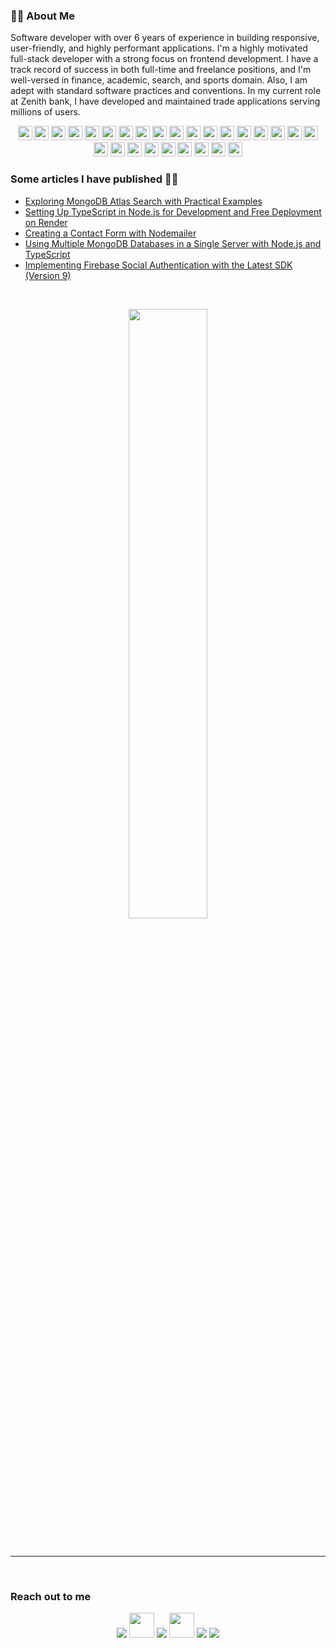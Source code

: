 <!--  

<a href="#"><img width="100%" height="auto" src="https://i.imgur.com/iXuL1HG.png"
height="175px"/></a>

<h4 align="center">Hi <img src="https://raw.githubusercontent.com/MartinHeinz/MartinHeinz/master/wave.gif" width="30px"> I am Chukwuemeka.</h4>

-->
### 🙋‍♂️ About Me
Software developer with over 6 years of experience in building responsive, user-friendly, and highly performant applications. I'm a highly motivated full-stack developer with a strong focus on frontend development. I have a track record of success in both full-time and freelance positions, and I'm well-versed in finance, academic, search, and sports domain. Also, I am adept with standard software practices and conventions. In my current role at Zenith bank, I have developed and maintained trade applications serving millions of users. 


<!-- ## 🚀 Languages and Tools:-->
<p align="center">
  <img width="23px" src="https://skillicons.dev/icons?i=ts" />
  <img width="23px" src="https://skillicons.dev/icons?i=nextjs" />
  <img width="23px" src="https://skillicons.dev/icons?i=vercel" />
  <img width="23px" src="https://skillicons.dev/icons?i=vscode" />
  <img width="23px" src="https://skillicons.dev/icons?i=git" />
  <img width="23px" src="https://skillicons.dev/icons?i=github" />
  <img width="23px" src="https://skillicons.dev/icons?i=mongodb" />
  <img width="23px" src="https://skillicons.dev/icons?i=npm" />
  <img width="23px" src="https://skillicons.dev/icons?i=pnpm" />
  <img width="23px" src="https://skillicons.dev/icons?i=angular" />
  <img width="23px" src="https://skillicons.dev/icons?i=express" />
  <img width="23px" src="https://skillicons.dev/icons?i=nodejs" />
  <img width="23px" src="https://skillicons.dev/icons?i=postman" />
  <img width="23px" src="https://skillicons.dev/icons?i=redux" />
  <img width="23px" src="https://skillicons.dev/icons?i=tailwind" />
  <img width="23px" src="https://skillicons.dev/icons?i=figma" />
  <img width="23px" src="https://skillicons.dev/icons?i=firebase" />
  <img width="23px" src="https://skillicons.dev/icons?i=postgres" />
  <img width="23px" src="https://raw.githubusercontent.com/marwin1991/profile-technology-icons/refs/heads/main/icons/rest.png" />
  <img width="23px" src="https://raw.githubusercontent.com/marwin1991/profile-technology-icons/refs/heads/main/icons/playwright.png" />
  <img width="23px" src="https://raw.githubusercontent.com/marwin1991/profile-technology-icons/refs/heads/main/icons/react.png" />
  <img width="23px" src="https://raw.githubusercontent.com/marwin1991/profile-technology-icons/refs/heads/main/icons/shadcn_ui.png" />
  <img width="23px" src="https://raw.githubusercontent.com/marwin1991/profile-technology-icons/refs/heads/main/icons/material_ui.png" />
  <img width="23px" src="https://raw.githubusercontent.com/marwin1991/profile-technology-icons/refs/heads/main/icons/ant_design.png" />
  <img width="23px" src="https://raw.githubusercontent.com/marwin1991/profile-technology-icons/refs/heads/main/icons/sass.png" />
  <img width="23px" src="https://skillicons.dev/icons?i=bash" />
  <img width="23px" src="https://skillicons.dev/icons?i=elasticsearch" />
</p>



### Some articles I have published 👨‍💻
- [Exploring MongoDB Atlas Search with Practical Examples](https://chukwu3meka.medium.com/a-practical-example-using-mongodb-atlas-search-144ab2d4ed78)
- [Setting Up TypeScript in Node.js for Development and Free Deployment on Render](https://chukwu3meka.medium.com/setup-typescript-in-nodejs-for-development-and-free-deployment-to-render-74e804de6691)
- [Creating a Contact Form with Nodemailer](https://chukwu3meka.medium.com/contact-form-with-nodemailer-3bf217db9df8)
- [Using Multiple MongoDB Databases in a Single Server with Node.js and TypeScript](https://chukwu3meka.medium.com/using-multiple-mongodb-databases-in-a-single-server-with-nodejs-and-typescript-f447e4628a80)
- [Implementing Firebase Social Authentication with the Latest SDK (Version 9)](https://chukwu3meka.medium.com/firebase-social-authentication-with-latest-sdk-version-9-75e4eac57563)

<br />

<p align="center" >
 <a href="https://github.com/Chukwu3meka/github-readme-stats"  >
  <img width=50% align="center" src="https://github-readme-stats.vercel.app/api?username=Chukwu3meka&show_icons=true&show=discussions_started,prs_merged,prs_merged_percentage,discussions_answered&rank_icon=github" />
 </a>
</p>

<br />
<hr />
<br />

### Reach out to me<!-- 📫 -->

<p align="center">
 <a href = "https://twitter.com/Chukwu3meka/"><img src="https://img.icons8.com/fluent/48/000000/twitter.png"/></a>
<!-- <a href = "https://www.instagram.com/Chukwuemeka_Maduekwe"><img src="https://img.icons8.com/fluent/48/000000/instagram-new.png"/></a>  -->
 <a href = "https://medium.com/@chukwu3meka"><img width=40px src="https://raw.githubusercontent.com/omidnikrah/github-readme-medium/master/medium.png" /></a>
 <a href = "https://wa.me/qr/5KYEVNBVLVVSI1"><img src="https://img.icons8.com/fluent/48/000000/whatsapp.png"/></a>
 <a href="https://dev.to/chukwu3meka"><img width=40px src="https://skillicons.dev/icons?i=devto" /></a>
 <a href="mailto:maduekwepedro@gmail.com"><img src="https://skillicons.dev/icons?i=gmail" /></a>
 <a href = "https://www.linkedin.com/in/chukwu3meka/"><img src="https://img.icons8.com/fluent/48/000000/linkedin.png"/></a>
</p>
